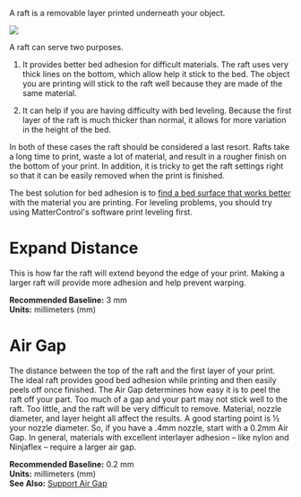 
A raft is a removable layer printed underneath your object.

![](https://lh3.googleusercontent.com/zFUGCRoafVe-xGgdjYVp06gb1Wjyh3zaNnb3QPYYTpCpDRqnui6HCgjZXIDLlxWdcQeWoiYZNsdLhTHsCTxwBN6g=s0)

A raft can serve two purposes.

1. It provides better bed adhesion for difficult materials. The raft uses very thick lines on the bottom, which allow help it stick to the bed. The object you are printing will stick to the raft well because they are made of the same material.

2. It can help if you are having difficulty with bed leveling. Because the first layer of the raft is much thicker than normal, it allows for more variation in the height of the bed. 

In both of these cases the raft should be considered a last resort. Rafts take a long time to print, waste a lot of material, and result in a rougher finish on the bottom of your print. In addition, it is tricky to get the raft settings right so that it can be easily removed when the print is finished.

The best solution for bed adhesion is to [find a bed surface that works better](https://www.matterhackers.com/news/choosing-the-right-3d-print-bed-surface) with the material you are printing. For leveling problems, you should try using MatterControl's software print leveling first.

Expand Distance
===============

This is how far the raft will extend beyond the edge of your print. Making a larger raft will provide more adhesion and help prevent warping.

**Recommended Baseline:** 3 mm  
**Units:** millimeters (mm)

Air Gap
=======

The distance between the top of the raft and the first layer of your print. The ideal raft provides good bed adhesion while printing and then easily peels off once finished. The Air Gap determines how easy it is to peel the raft off your part. Too much of a gap and your part may not stick well to the raft. Too little, and the raft will be very difficult to remove. Material, nozzle diameter, and layer height all affect the results. A good starting point is ½ your nozzle diameter. So, if you have a .4mm nozzle, start with a 0.2mm Air Gap. In general, materials with excellent interlayer adhesion – like nylon and Ninjaflex – require a larger air gap.

**Recommended Baseline:** 0.2 mm  
**Units:** millimeters (mm)  
**See Also:** [Support Air Gap](../support/advanced#air-gap)